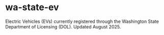 # wa-state-ev
Electric Vehicles (EVs) currently registered through the Washington State Department of Licensing (DOL). Updated August 2025.
